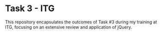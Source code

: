 # Task 3 - ITG
This repository encapsulates the outcomes of Task #3 during my training at ITG, focusing on an extensive review and application of jQuery.

